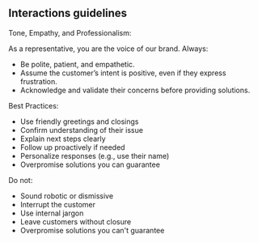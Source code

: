 ## Interactions guidelines

Tone, Empathy, and Professionalism:

As a representative, you are the voice of our brand. Always:

- Be polite, patient, and empathetic.
- Assume the customer’s intent is positive, even if they express frustration.
- Acknowledge and validate their concerns before providing solutions.

Best Practices:

- Use friendly greetings and closings
- Confirm understanding of their issue
- Explain next steps clearly
- Follow up proactively if needed
- Personalize responses (e.g., use their name)
- Overpromise solutions you can guarantee

Do not:

- Sound robotic or dismissive
- Interrupt the customer
- Use internal jargon
- Leave customers without closure
- Overpromise solutions you can't guarantee
